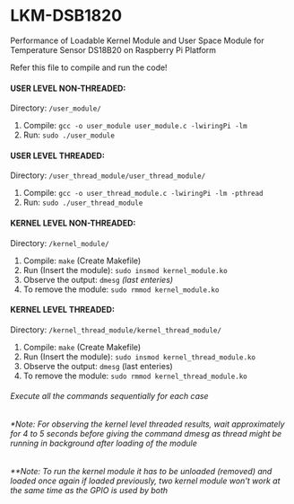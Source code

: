 # LKM-DSB1820
Performance of Loadable Kernel Module and User Space Module for Temperature Sensor DS18B20 on Raspberry Pi Platform

Refer this file to compile and run the code!

#### USER LEVEL NON-THREADED:
Directory: `/user_module/`
1. Compile: `gcc -o user_module user_module.c -lwiringPi -lm`
2. Run: `sudo ./user_module`

#### USER LEVEL THREADED:
Directory: `/user_thread_module/user_thread_module/`
1. Compile: `gcc -o user_thread_module.c -lwiringPi -lm -pthread`
2. Run: `sudo ./user_thread_module`

#### KERNEL LEVEL NON-THREADED:
Directory: `/kernel_module/`
1. Compile: `make` (Create Makefile)
2. Run (Insert the module): `sudo insmod kernel_module.ko`
3. Observe the output: `dmesg` _(last enteries)_
4. To remove the module: `sudo rmmod kernel_module.ko`

#### KERNEL LEVEL THREADED:
Directory: `/kernel_thread_module/kernel_thread_module/`
1. Compile: `make` (Create Makefile)
2. Run (Insert the module): `sudo insmod kernel_thread_module.ko`
3. Observe the output: `dmesg` (last enteries)
4. To remove the module: `sudo rmmod kernel_thread_module.ko`

###### Execute all the commands sequentially for each case
###### *Note: For observing the kernel level threaded results, wait approximately for 4 to 5 seconds before giving the command dmesg as thread might be running in background after loading of the module
###### **Note: To run the kernel module it has to be unloaded (removed) and loaded once again if loaded previously, two kernel module won't work at the same time as the GPIO is used by both
